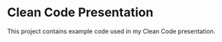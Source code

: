 Clean Code Presentation
=====================

This project contains example code used in my Clean Code presentation.
